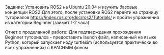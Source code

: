 Задание:
Установить ROS2 на Ubuntu 20.04 и изучить базовые концепции ROS2
Для этого, после установки ROS2 перейти на страницу туториалов https://index.ros.org/doc/ros2/Tutorials/
и пройти упражнения из категории Beginner (займет 1-2 часа)

Отчет о проделанной работе:
Для подтверждения прохождения Beginner туториалов - предоставить launch файл, написанный на языке Python, который запускает ноду turtlesim (используется практически во всех упражнениях) с КРАСНЫМ фоном
